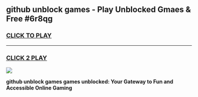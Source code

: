 
## github unblock games - Play Unblocked Gmaes & Free #6r8qg
<h3>
<a href="https://news.freeplayer.one?title=github_unblock_games&ref=03M">CLICK TO PLAY</a></h3>
<hr>

<h3>
<a href="https://news.freeplayer.one?title=github_unblock_games&ref=03M">CLICK 2 PLAY</a>
  
</h3>

<a href="https://news.freeplayer.one?title=github_unblock_games&ref=03M"><img src="https://clearcache.store/games.png"></a>


**github unblock games games unblocked: Your Gateway to Fun and Accessible Online Gaming**
